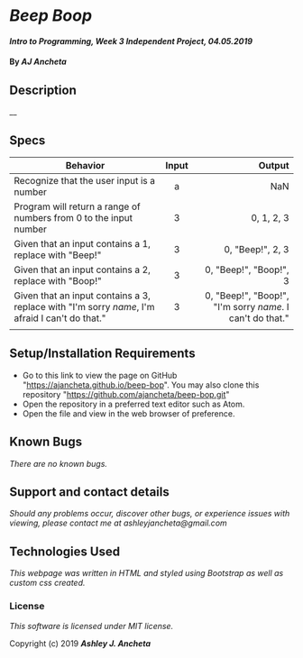 # _Beep Boop_

#### _Intro to Programming, Week 3 Independent Project, 04.05.2019_

#### By _AJ Ancheta_

## Description

__

## Specs
| Behavior | Input | Output |
| ------------- |:-------------:| -----:|
| Recognize that the user input is a number | a | NaN |
| Program will return a range of numbers from 0 to the input number | 3 | 0, 1, 2, 3 |
| Given that an input contains a 1, replace with "Beep!" | 3 | 0, "Beep!", 2, 3 |
| Given that an input contains a 2, replace with "Boop!" | 3 | 0, "Beep!", "Boop!", 3 |
| Given that an input contains a 3, replace with "I'm sorry *name*, I'm afraid I can't do that." | 3 | 0, "Beep!", "Boop!", "I'm sorry *name*. I can't do that." |
| | | |

## Setup/Installation Requirements

* Go to this link to view the page on GitHub "https://ajancheta.github.io/beep-bop". You may also clone this repository "https://github.com/ajancheta/beep-bop.git"
* Open the repository in a preferred text editor such as Atom.
* Open the file and view in the web browser of preference.

## Known Bugs

_There are no known bugs._

## Support and contact details

_Should any problems occur, discover other bugs, or experience issues with viewing, please contact me at ashleyjancheta@gmail.com_

## Technologies Used

_This webpage was written in HTML and styled using Bootstrap as well as custom css created._

### License

*This software is licensed under MIT license.*

Copyright (c) 2019 **_Ashley J. Ancheta_**
